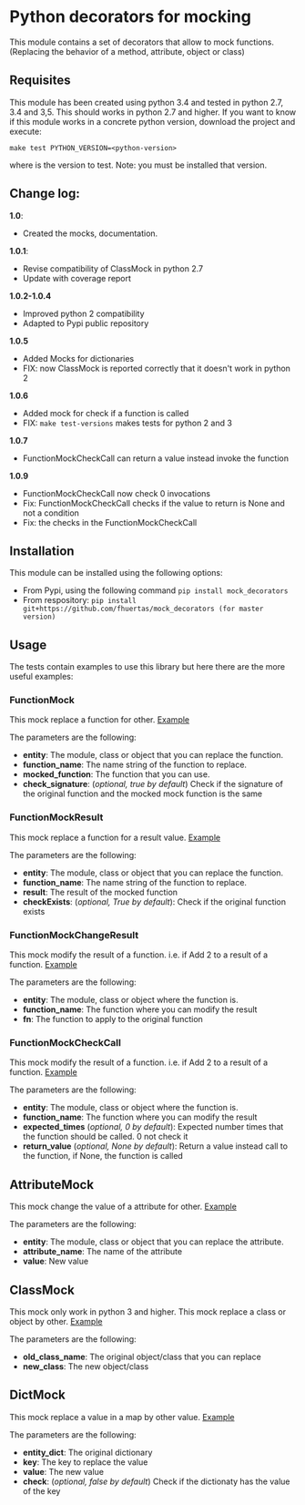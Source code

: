 # Python decorators for mocking

This module contains a set of decorators that allow to mock functions. (Replacing the behavior of a method, attribute, object or class)

## Requisites

This module has been created using python 3.4 and tested in python 2.7, 3.4 and 3,5. This should works in python 2.7 and higher. If you want to know if this module works
in a concrete python version, download the project and execute:

`make test PYTHON_VERSION=<python-version>`

where <python-version> is the version to test. Note: you must be installed that version. 

## Change log: 

**1.0**:

* Created the mocks, documentation.

**1.0.1**:

* Revise compatibility of ClassMock in python 2.7
* Update with coverage report

**1.0.2-1.0.4**
* Improved python 2 compatibility
* Adapted to Pypi public repository

**1.0.5**
* Added Mocks for dictionaries
* FIX: now ClassMock is reported correctly that it doesn't work in python 2

**1.0.6**
* Added mock for check if a function is called
* FIX: `make test-versions` makes tests for python 2 and 3

**1.0.7**
* FunctionMockCheckCall can return a value instead invoke the function

**1.0.9**
* FunctionMockCheckCall now check 0 invocations
* Fix: FunctionMockCheckCall checks if the value to return is None and not a condition
* Fix: the checks in the FunctionMockCheckCall

## Installation

This module can be installed using the following options:
* From Pypi, using the following command `pip install mock_decorators`
* From respository: `pip install git+https://github.com/fhuertas/mock_decorators (for master version)`

## Usage

The tests contain examples to use this library but here there are the more useful examples: 

### FunctionMock

This mock replace a function for other. [Example](https://github.com/fhuertas/mock_decorators/blob/1.0.9/tests/mock_decorators/test_function_mock.py#L18) 

The parameters are the following: 

* **entity**: The module, class or object that you can replace the function. 
* **function_name**: The name string of the function to replace.
* **mocked_function**: The function that you can use. 
* **check_signature**: (*optional, true by default*) Check if the signature of the original function and the mocked mock function is the same
 
### FunctionMockResult

This mock replace a function for a result value. [Example](https://github.com/fhuertas/mock_decorators/blob/1.0.9/tests/mock_decorators/test_function_mock.py#L167)

The parameters are the following: 

* **entity**: The module, class or object that you can replace the function.
* **function_name**: The name string of the function to replace.
* **result**: The result of the mocked function 
* **checkExists**: (*optional, True by default*): Check if the original function exists 

### FunctionMockChangeResult

This mock modify the result of a function. i.e. if Add 2 to a result of a function. 
[Example](https://github.com/fhuertas/mock_decorators/blob/1.0.9/tests/mock_decorators/test_function_mock.py#L220)

The parameters are the following:
* **entity**: The module, class or object where the function is.
* **function_name**: The function where you can modify the result 
* **fn**: The function to apply to the original function

### FunctionMockCheckCall

This mock modify the result of a function. i.e. if Add 2 to a result of a function. 
[Example](https://github.com/fhuertas/mock_decorators/blob/1.0.9/tests/mock_decorators/test_function_mock.py#L18)

The parameters are the following:
* **entity**: The module, class or object where the function is.
* **function_name**: The function where you can modify the result 
* **expected_times** (*optional, 0 by default*): Expected number times that the function should be called. 0 not check it
* **return_value** (*optional, None by default*): Return a value instead call to the function, if None, the function is called

## AttributeMock

This mock change the value of a attribute for other. [Example](https://github.com/fhuertas/mock_decorators/blob/1.0.9/tests/mock_decorators/test_attribute_mock.py#L8)

The parameters are the following: 

* **entity**: The module, class or object that you can replace the attribute.  
* **attribute_name**: The name of the attribute 
* **value**: New value


## ClassMock

This mock only work in python 3 and higher. This mock replace a class or object by other. [Example](https://github.com/fhuertas/mock_decorators/blob/1.0.9/tests/mock_decorators/test_class_mock.py#L24) 

The parameters are the following:
* **old_class_name**: The original object/class that you can replace
* **new_class**: The new object/class


## DictMock

This mock replace a value in a map by other value. [Example](https://github.com/fhuertas/mock_decorators/blob/1.0.9/tests/mock_decorators/test_dict_mock.py#L7) 

The parameters are the following:
* **entity_dict**: The original dictionary
* **key**: The key to replace the value
* **value**: The new value
* **check**: (*optional, false by default*) Check if the dictionaty has the value of the key

